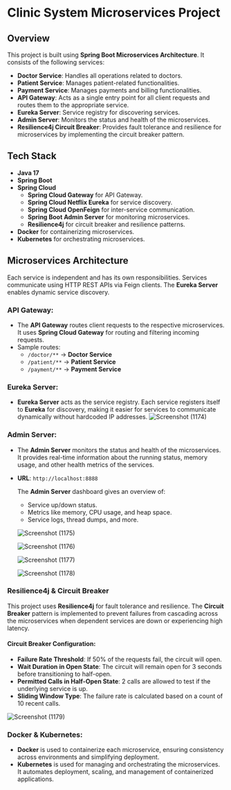 # Clinic System Microservices Project

## Overview
This project is built using **Spring Boot Microservices Architecture**. It consists of the following services:

- **Doctor Service**: Handles all operations related to doctors.
- **Patient Service**: Manages patient-related functionalities.
- **Payment Service**: Manages payments and billing functionalities.
- **API Gateway**: Acts as a single entry point for all client requests and routes them to the appropriate service.
- **Eureka Server**: Service registry for discovering services.
- **Admin Server**: Monitors the status and health of the microservices.
- **Resilience4j Circuit Breaker**: Provides fault tolerance and resilience for microservices by implementing the circuit breaker pattern.


## Tech Stack
- **Java 17**
- **Spring Boot**
- **Spring Cloud**
  - **Spring Cloud Gateway** for API Gateway.
  - **Spring Cloud Netflix Eureka** for service discovery.
  - **Spring Cloud OpenFeign** for inter-service communication.
  - **Spring Boot Admin Server** for monitoring microservices.
  - **Resilience4j** for circuit breaker and resilience patterns.
- **Docker** for containerizing microservices.
- **Kubernetes** for orchestrating microservices.

## Microservices Architecture
Each service is independent and has its own responsibilities. Services communicate using HTTP REST APIs via Feign clients. The **Eureka Server** enables dynamic service discovery.


### API Gateway:
- The **API Gateway** routes client requests to the respective microservices. It uses **Spring Cloud Gateway** for routing and filtering incoming requests.
- Sample routes:
  - `/doctor/**` -> **Doctor Service**
  - `/patient/**` -> **Patient Service**
  - `/payment/**` -> **Payment Service**

### Eureka Server:
- **Eureka Server** acts as the service registry. Each service registers itself to **Eureka** for discovery, making it easier for services to communicate dynamically without hardcoded IP addresses.
![Screenshot (1174)](https://github.com/user-attachments/assets/748c81e2-bae1-4265-a43d-32dc32d62196)

### Admin Server:
- The **Admin Server** monitors the status and health of the microservices. It provides real-time information about the running status, memory usage, and other health metrics of the services.
- **URL**: `http://localhost:8888`
  
  The **Admin Server** dashboard gives an overview of:
  - Service up/down status.
  - Metrics like memory, CPU usage, and heap space.
  - Service logs, thread dumps, and more.
  
  ![Screenshot (1175)](https://github.com/user-attachments/assets/38b88e9e-8895-49ba-9717-263dec9b92d4)

  ![Screenshot (1176)](https://github.com/user-attachments/assets/269969ce-6793-4112-a84f-27154f00a760)

  ![Screenshot (1177)](https://github.com/user-attachments/assets/dc6245d5-14d8-4a3f-8557-b55603b70c40)

  ![Screenshot (1178)](https://github.com/user-attachments/assets/84778165-4b2c-464d-8350-1377ef8756de)


### Resilience4j & Circuit Breaker
This project uses **Resilience4j** for fault tolerance and resilience. The **Circuit Breaker** pattern is implemented to prevent failures from cascading across the microservices when dependent services are down or experiencing high latency.

#### Circuit Breaker Configuration:
- **Failure Rate Threshold**: If 50% of the requests fail, the circuit will open.
- **Wait Duration in Open State**: The circuit will remain open for 3 seconds before transitioning to half-open.
- **Permitted Calls in Half-Open State**: 2 calls are allowed to test if the underlying service is up.
- **Sliding Window Type**: The failure rate is calculated based on a count of 10 recent calls.
  
 ![Screenshot (1179)](https://github.com/user-attachments/assets/d7d6c048-3c26-4b3e-9a8a-049defe9f09b)

### Docker & Kubernetes:
- **Docker** is used to containerize each microservice, ensuring consistency across environments and simplifying deployment.
- **Kubernetes** is used for managing and orchestrating the microservices. It automates deployment, scaling, and management of containerized applications.
